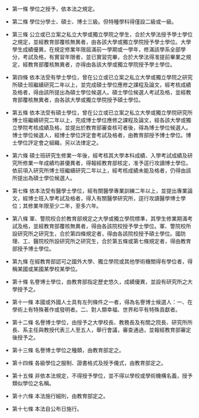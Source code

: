 * 第一條 學位之授予，依本法之規定。

* 第二條 學位分學士、碩士、博士三級。但特種學科得僅設二級或一級。

* 第三條 公立或已立案之私立大學或獨立學院之學生，合於大學法授予學士學位之規定，並經教育部覆核無異者，由各該大學或獨立學院授予學士學位。大學學生成績優異，在規定修業年限屆滿前一學期或一學年，修滿該學系全部學分，考試及格，有實習年限者，並已實習完畢，合於大學法得准提前畢業之規定，經教育部覆核無異者，亦得由各該大學或獨立學院授予學士學位。

* 第四條 依本法受有學士學位，曾在公立或已立案之私立大學或獨立學院之研究所碩士班繼續研究二年以上，並完成碩士學位應修之課程及論文，經考核成績及格者，得由該所提出為碩士學位候選人。碩士學位候選人考試及格，並經教育部覆核無異者，由各該大學或獨立學院授予碩士學位。

* 第五條 依本法受有碩士學位，曾在公立或已立案之私立大學或獨立學院研究所博士班繼續研究二年以上，完成博士學位應修之課程及論文，經各該大學或獨立學院考核成績及格，並提出於教育部審查核可者後，得為博士學位候選人。博士學位候選人，經博士學位評定會考試及格者，由教育部授予博士學位。博士學位評定會之組織，另以法律定之。

* 第六條 碩士班研究生修業一年後，經考核其大學本科成績、入學考試成績及研究所修業一年成績均甚優異者，得報經教育部核定，准予逕行攻讀博士學位。依前項入研究所博士班繼續研究二年以上，經考核成績未能及格者，仍得由該所提出為碩士學位候選人。

* 第七條 依本法受有醫學士學位，經有關醫學專業訓練二年以上，並提出專業論文，經博士班入學考試及格者，得入有關醫學研究所，逕行攻讀醫學博士學位；其修業年限至少二年，至多六年。

* 第八條 軍、警院校合於教育部規定之大學或獨立學院標準，其學生修業期滿考試及格，並經教育部覆核無異者，得由各該院校授予學士學位。軍、警院校所設研究所之研究生，合於第四條規定者，得由各該院校授予碩士學位。國防理、工、醫院校所設研究所之研究生，合於第五條或第七條規定者，得由教育部授予博士學位。

* 第九條 在經教育部認可之國外大學、獨立學院或其他學術機關得有學位者，得稱某國或某國某學校某學位。

* 第十條 名譽博士學位，由教育部指定歷史悠久，成績優異，並設有研究所之大學授予之。

* 第十一條 本國或外國人士具有左列條件之一者，得為名譽博士候選人：一、在學術上有特殊著作或發明者。二、對人類幸福、世界和平有特殊貢獻者。

* 第十二條 名譽博士學位，由授予之大學校長、教務長及有關之院長、研究所所長、系主任與教授代表三人至五人，舉行會議，審查通過，並報經教育部審定後授予之。

* 第十三條 名譽博士學位之種類，由教育部定之。

* 第十四條 各級學位之服制、證書格式及授予儀式，由教育部定之。

* 第十五條 非依本法規定，不得授予學位，並不得以學校或學術機構名義，授予類似學位之名稱。

* 第十六條 本法施行細則，由教育部定之。

* 第十七條 本法自公布日施行。

